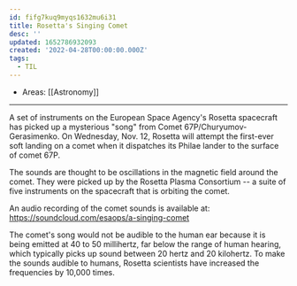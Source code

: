 ```yaml
---
id: fifg7kuq9myqs1632mu6i31
title: Rosetta's Singing Comet
desc: ''
updated: 1652786932093
created: '2022-04-28T00:00:00.000Z'
tags:
  - TIL
---
```


- Areas: [[Astronomy]]

---

A set of instruments on the European Space Agency's Rosetta spacecraft has picked up a mysterious "song" from Comet 67P/Churyumov-Gerasimenko. On Wednesday, Nov. 12, Rosetta will attempt the first-ever soft landing on a comet when it dispatches its Philae lander to the surface of comet 67P.  

The sounds are thought to be oscillations in the magnetic field around the comet. They were picked up by the Rosetta Plasma Consortium -- a suite of five instruments on the spacecraft that is orbiting the comet.  

An audio recording of the comet sounds is available at:  https://soundcloud.com/esaops/a-singing-comet  

The comet's song would not be audible to the human ear because it is being emitted at 40 to 50 millihertz, far below the range of human hearing, which typically picks up sound between 20 hertz and 20 kilohertz. To make the sounds audible to humans, Rosetta scientists have increased the frequencies by 10,000 times.
